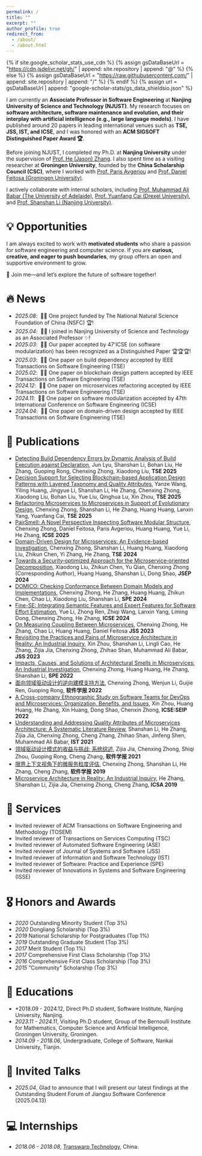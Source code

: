 ```yaml
---
permalink: /
title: ""
excerpt: ""
author_profile: true
redirect_from: 
  - /about/
  - /about.html
---
```


{% if site.google_scholar_stats_use_cdn %}
{% assign gsDataBaseUrl = "https://cdn.jsdelivr.net/gh/" | append: site.repository | append: "@" %}
{% else %}
{% assign gsDataBaseUrl = "https://raw.githubusercontent.com/" | append: site.repository | append: "/" %}
{% endif %}
{% assign url = gsDataBaseUrl | append: "google-scholar-stats/gs_data_shieldsio.json" %}

<span class='anchor' id='about-me'></span>

I am currently an <b>Associate Professor in Software Engineering</b> at <b>Nanjing University of Science and Technology (NJUST)</b>. My research focuses on <b>software architecture, software maintenance and evolution, and their interplay with artificial intelligence (e.g., large language models)</b>. I have published around 20 papers in leading international venues such as <b>TSE, JSS, IST, and ICSE</b>, and I was honored with an <b>ACM SIGSOFT Distinguished Paper Award 🏆</b>.

Before joining NJUST, I completed my Ph.D. at <b>Nanjing University</b> under the supervision of <a href="https://softeng.nju.edu.cn/faculty/HeZhang/index.html">Prof. He (Jason) Zhang</a>. I also spent time as a visiting researcher at <b>Groningen University</b>, founded by the <b>China Scholarship Council (CSC)</b>, where I worked with <a href="https://www.cs.rug.nl/~paris/">Prof. Paris Avgeriou</a> and <a href="https://scholar.google.com.hk/citations?user=b4SXLNEAAAAJ&hl=zh-CN">Prof. Daniel Feitosa (Groningen University)</a>. 

I actively collaborate with internal scholars, including <a href="https://malibabar.wordpress.com/">Prof. Muhammad Ali Babar (The University of Adelaide)</a>, <a href="https://www.cs.drexel.edu/~yc349/">Prof. Yuanfang Cai (Drexel University)</a>, and <a href="https://scholar.google.com.hk/citations?user=E86VWYEAAAAJ&hl=zh-CN">Prof. Shanshan Li (Nanjing University)</a>.

# 💡 Opportunities

I am always excited to work with <b>motivated students</b> who share a passion for software engineering and computer science. If you are <b>curious, creative, and eager to push boundaries</b>, my group offers an open and supportive environment to grow.

🚀 Join me—and let’s explore the future of software together!


# 🔥 News
- *2025.08*: &nbsp;🎉🎉 One project funded by The National Natural Science Foundation of China (NSFC) 🏆!
- *2025.04*: &nbsp;🎉🎉 I joined in Nanjing University of Science and Technology as an Associated Professor ✨!
- *2025.03*: &nbsp;🎉🎉 Our paper accepted by 47'ICSE (on software modularization) has been recognized as a Distinguished Paper 🏆🏆🏆!
- *2025.03*: &nbsp;🎉🎉 One paper on build dependency accepted by IEEE Transactions on Software Engineering (TSE)
- *2025.02*: &nbsp;🎉🎉 One paper on blockchain design pattern accepted by IEEE Transactions on Software Engineering (TSE)
- *2024.12*: &nbsp;🎉🎉 One paper on microservices refactoring accepted by IEEE Transactions on Software Engineering (TSE)
- *2024.11*: &nbsp;🎉🎉 One paper on software modularization accepted by 47th International Conference on Software Engineering (ICSE)
- *2024.04*: &nbsp;🎉🎉 One paper on domain-driven design accepted by IEEE Transactions on Software Engineering (TSE)


# 📝 Publications 

[//]: # (<div class='paper-box'><div class='paper-box-image'><div><div class="badge">CVPR 2016</div><img src='images/500x300.png' alt="sym" width="100%"></div></div>)

[//]: # (<div class='paper-box-text' markdown="1">)

[//]: # ()
[//]: # ([Deep Residual Learning for Image Recognition]&#40;https://openaccess.thecvf.com/content_cvpr_2016/papers/He_Deep_Residual_Learning_CVPR_2016_paper.pdf&#41;)

[//]: # ()
[//]: # (**Kaiming He**, Xiangyu Zhang, Shaoqing Ren, Jian Sun)

[//]: # ()
[//]: # ([**Project**]&#40;https://scholar.google.com/citations?view_op=view_citation&hl=zh-CN&user=St_b4OUAAAAJ&citation_for_view=St_b4OUAAAAJ:qjMakFHDy7sC&#41; <strong><span class='show_paper_citations' data='St_b4OUAAAAJ:qjMakFHDy7sC'></span></strong>)

[//]: # (- Lorem ipsum dolor sit amet, consectetur adipiscing elit. Vivamus ornare aliquet ipsum, ac tempus justo dapibus sit amet. )

[//]: # (</div>)

[//]: # (</div>)
- [Detecting Build Dependency Errors by Dynamic Analysis of Build Execution against Declaration](https://scholar.google.com/citations?view_op=view_citation&hl=en&user=St_b4OUAAAAJ&sortby=pubdate&citation_for_view=St_b4OUAAAAJ:aqlVkmm33-oC), Jun Lyu, Shanshan Li, Bohan Liu, He Zhang, Guoping Rong, Chenxing Zhong, Xiaodong Liu, **TSE 2025**
- [Decision Support for Selecting Blockchain-based Application Design Patterns with Layered Taxonomy and Quality Attributes](https://scholar.google.com/citations?view_op=view_citation&hl=en&user=St_b4OUAAAAJ&sortby=pubdate&citation_for_view=St_b4OUAAAAJ:M3ejUd6NZC8C), Yanze Wang, Yiling Huang, Jingyue Li, Shanshan Li, He Zhang, Chenxing Zhong, Xiaodong Liu, Bohan Liu, Yue Liu, Qinghua Lu, Xin Zhou, **TSE 2025**
- [Refactoring Microservices to Microservices in Support of Evolutionary Design](https://scholar.google.com.hk/citations?view_op=view_citation&hl=zh-CN&user=St_b4OUAAAAJ&sortby=pubdate&citation_for_view=St_b4OUAAAAJ:_kc_bZDykSQC), Chenxing Zhong, Shanshan Li, He Zhang, Huang Huang, Lanxin Yang, Yuanfang Cai, **TSE 2025**
- [PairSmell: A Novel Perspective Inspecting Software Modular Structure](https://scholar.google.com.hk/citations?view_op=view_citation&hl=zh-CN&user=St_b4OUAAAAJ&sortby=pubdate&citation_for_view=St_b4OUAAAAJ:ULOm3_A8WrAC), Chenxing Zhong, Daniel Feitosa, Paris Avgeriou, Huang Huang, Yue Li, He Zhang, **ICSE 2025**
- [Domain-Driven Design for Microservices: An Evidence-based Investigation](https://scholar.google.com.hk/citations?view_op=view_citation&hl=zh-CN&user=St_b4OUAAAAJ&citation_for_view=St_b4OUAAAAJ:kNdYIx-mwKoC), Chenxing Zhong, Shanshan Li, Huang Huang, Xiaodong Liu, Zhikun Chen, Yi Zhang, He Zhang, **TSE 2024**
- [Towards a Security‐optimized Approach for the Microservice‐oriented Decomposition](https://scholar.google.com.hk/citations?view_op=view_citation&hl=zh-CN&user=St_b4OUAAAAJ&citation_for_view=St_b4OUAAAAJ:KlAtU1dfN6UC), Xiaodong Liu, Zhikun Chen, Yu Qian, Chenxing Zhong (Corresponding Author), Huang Huang, Shanshan Li, Dong Shao, **JSEP 2024**
- [DOMICO: Checking Conformance Between Domain Models and Implementations](https://scholar.google.com.hk/citations?view_op=view_citation&hl=zh-CN&user=St_b4OUAAAAJ&citation_for_view=St_b4OUAAAAJ:3fE2CSJIrl8C), Chenxing Zhong, He Zhang, Huang Huang, Zhikun Chen, Chao Li, Xiaodong Liu, Shanshan Li, **SPE 2024**
- [Fine-SE: Integrating Semantic Features and Expert Features for Software Effort Estimation](https://scholar.google.com.hk/citations?view_op=view_citation&hl=zh-CN&user=St_b4OUAAAAJ&citation_for_view=St_b4OUAAAAJ:0EnyYjriUFMC), Yue Li, Zhong Ren, Zhiqi Wang, Lanxin Yang, Liming Dong, Chenxing Zhong, He Zhang, **ICSE 2024**
- [On Measuring Coupling Between Microservices](https://scholar.google.com.hk/citations?view_op=view_citation&hl=zh-CN&user=St_b4OUAAAAJ&citation_for_view=St_b4OUAAAAJ:roLk4NBRz8UC), Chenxing Zhong, He Zhang, Chao Li, Huang Huang, Daniel Feitosa **JSS 2023**
- [Revisiting the Practices and Pains of Microservice Architecture in Reality: An Industrial Inquiry](https://scholar.google.com.hk/citations?view_op=view_citation&hl=zh-CN&user=St_b4OUAAAAJ&citation_for_view=St_b4OUAAAAJ:eQOLeE2rZwMC), Xin Zhou, Shanshan Li, Lingli Cao, He Zhang, Zijia Jia, Chenxing Zhong, Zhihao Shan, Muhammad Ali Babar, **JSS 2023**
- [Impacts, Causes, and Solutions of Architectural Smells in Microservices: An Industrial Investigation](https://scholar.google.com.hk/citations?view_op=view_citation&hl=zh-CN&user=St_b4OUAAAAJ&citation_for_view=St_b4OUAAAAJ:zYLM7Y9cAGgC), Chenxing Zhong, Huang Huang, He Zhang, Shanshan Li, **SPE 2022**
- [面向领域驱动设计的逆向建模支持方法](https://scholar.google.com.hk/citations?view_op=view_citation&hl=zh-CN&user=St_b4OUAAAAJ&citation_for_view=St_b4OUAAAAJ:WF5omc3nYNoC), Chenxing Zhong, Wenjun Li, Guijie Ren, Guoping Rong, **软件学报 2022**
- [A Cross-company Ethnographic Study on Software Teams for DevOps and Microservices: Organization, Benefits, and Issues](https://scholar.google.com.hk/citations?view_op=view_citation&hl=zh-CN&user=St_b4OUAAAAJ&citation_for_view=St_b4OUAAAAJ:Tyk-4Ss8FVUC), Xin Zhou, Huang Huang, He Zhang, Xin Huang, Dong Shao, Chenxin Zhong, **ICSE:SEIP 2022**
- [Understanding and Addressing Quality Attributes of Microservices Architecture: A Systematic Literature Review](https://scholar.google.com.hk/citations?view_op=view_citation&hl=zh-CN&user=St_b4OUAAAAJ&citation_for_view=St_b4OUAAAAJ:qjMakFHDy7sC), Shanshan Li, He Zhang, Zijia Jia, Chenxing Zhong, Cheng Zhang, Zhihao Shan, Jinfeng Shen, Muhammad Ali Babar, **IST 2021**
- [领域驱动设计模式的收益与挑战: 系统综述](https://scholar.google.com.hk/citations?view_op=view_citation&hl=zh-CN&user=St_b4OUAAAAJ&citation_for_view=St_b4OUAAAAJ:Y0pCki6q_DkC), Zijia Jia, Chenxing Zhong, Shiqi Zhou, Guoping Rong, Cheng Zhang, **软件学报 2021**
- [限界上下文视角下的微服务粒度评估](https://scholar.google.com.hk/citations?view_op=view_citation&hl=zh-CN&user=St_b4OUAAAAJ&citation_for_view=St_b4OUAAAAJ:2osOgNQ5qMEC), Chenxing Zhong, Shanshan Li, He Zhang, Cheng Zhang, **软件学报 2019**
- [Microservice Architecture in Reality: An Industrial Inquiry](https://scholar.google.com.hk/citations?view_op=view_citation&hl=zh-CN&user=St_b4OUAAAAJ&citation_for_view=St_b4OUAAAAJ:9yKSN-GCB0IC), He Zhang, Shanshan Li, Zijia Jia, Chenxing Zhong, Cheng Zhang, **ICSA 2019**


# 🌠 Services
- Invited reviewer of ACM Transactions on Software Engineering and Methodology (TOSEM)
- Invited reviewer of Transactions on Services Computing (TSC)
- Invited reviewer of Automated Software Engineering (ASE)
- Invited reviewer of Journal of Systems and Software (JSS)
- Invited reviewer of Information and Software Technology (IST)
- Invited reviewer of Software: Practice and Experience (SPE)
- Invited reviewer of Innovations in Systems and Software Engineering (ISSE)

# 🎖 Honors and Awards
- *2020* Outstanding Minority Student (Top 3%)
- *2020* Dongliang Scholarship (Top 3%)
- *2019* National Scholarship for Postgraduates (Top 1%) 
- *2019* Outstanding Graduate Student (Top 3%)
- *2017* Merit Student (Top 1%)
- *2017* Comprehensive First Class Scholarship (Top 3%)
- *2016* Comprehensive First Class Scholarship (Top 3%)
- *2015* "Community" Scholarship (Top 3%)

# 📖 Educations
- *2018.09 - 2024.12, Direct Ph.D student, Software Institute, Nanjing University, Nanjing.
- *2023.11 - 2024.11*, Visiting Ph.D student, Group of the Bernoulli Institute for Mathematics, Computer Science and Artificial Intelligence, Groningen University, Groningen.
- *2014.09 - 2018.06*, Undergraduate, College of Software, Nankai University, Tianjin. 

# 💬 Invited Talks

- *2025.04*, Glad to announce that I will present our latest findings at the Outstanding Student Forum of Jiangsu Software Conference (2025.04.13)

[//]: # (- *2021.03*, Lorem ipsum dolor sit amet, consectetur adipiscing elit. Vivamus ornare aliquet ipsum, ac tempus justo dapibus sit amet.  \| [\[video\]]&#40;https://github.com/&#41;)

# 💻 Internships
- *2018.06 - 2018.08*, [Transwarp Technology](https://www.transwarp.cn/), China.